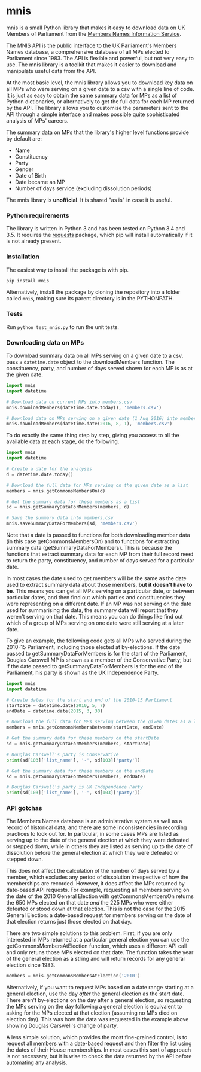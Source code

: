 # mnis
mnis is a small Python library that makes it easy to download data on UK Members of Parliament from the [Members Names Information Service][mnisapi].

The MNIS API is the public interface to the UK Parliament's Members Names database, a comprehensive database of all MPs elected to Parliament since 1983. The API is flexible and powerful, but not very easy to use. The mnis library is a toolkit that makes it easier to download and manipulate useful data from the API.

At the most basic level, the mnis library allows you to download key data on all MPs who were serving on a given date to a csv with a single line of code. It is just as easy to obtain the same summary data for MPs as a list of Python dictionaries, or alternatively to get the full data for each MP returned by the API. The library allows you to customise the parameters sent to the API through a simple interface and makes possible quite sophisticated analysis of MPs' careers.

The summary data on MPs that the library's higher level functions provide by default are:

  - Name
  - Constituency
  - Party
  - Gender
  - Date of Birth
  - Date became an MP
  - Number of days service (excluding dissolution periods)

The mnis library is **unofficial**. It is shared "as is" in case it is useful.

### Python requirements
The library is written in Python 3 and has been tested on Python 3.4 and 3.5. It requires the [requests][requests] package, which pip will install automatically if it is not already present.

### Installation
The easiest way to install the package is with pip. 
```sh
pip install mnis
``` 
Alternatively, install the package by cloning the repository into a folder called `mnis`, making sure its parent directory is in the PYTHONPATH.

### Tests
Run `python test_mnis.py` to run the unit tests.

### Downloading data on MPs
To download summary data on all MPs serving on a given date to a csv, pass a `datetime.date` object to the downloadMembers function. The constituency, party, and number of days served shown for each MP is as at the given date. 
```python
import mnis
import datetime

# Download data on current MPs into members.csv
mnis.downloadMembers(datetime.date.today(), 'members.csv')

# Download data on MPs serving on a given date (1 Aug 2016) into members.csv
mnis.downloadMembers(datetime.date(2016, 8, 1), 'members.csv')
```
To do exactly the same thing step by step, giving you access to all the available data at each stage, do the following.
```python
import mnis
import datetime

# Create a date for the analysis
d = datetime.date.today()

# Download the full data for MPs serving on the given date as a list
members = mnis.getCommonsMembersOn(d)

# Get the summary data for these members as a list
sd = mnis.getSummaryDataForMembers(members, d)

# Save the summary data into members.csv
mnis.saveSummaryDataForMembers(sd, 'members.csv')
```
Note that a date is passed to functions for both downloading member data (in this case getCommonsMembersOn) and to functions for extracting summary data (getSummaryDataForMembers). This is because the functions that extract summary data for each MP from their full record need to return the party, constituency, and number of days served for a particular date.

In most cases the date used to get members will be the same as the date used to extract summary data about those members, **but it doesn't have to be**. This means you can get all MPs serving on a particular date, or between particular dates, and then find out which parties and constituencies they were representing on a different date. If an MP was not serving on the date used for summarising the data, the summary data will report that they weren't serving on that date. This means you can do things like find out which of a group of MPs serving on one date were still serving at a later date.

To give an example, the following code gets all MPs who served during the 2010-15 Parliament, including those elected at by-elections. If the date passed to getSummaryDataForMembers is for the start of the Parliament, Douglas Carswell MP is shown as a member of the Conservative Party; but if the date passed to getSummaryDataForMembers is for the end of the Parliament, his party is shown as the UK Independence Party.
```python
import mnis
import datetime

# Create dates for the start and end of the 2010-15 Parliament
startDate = datetime.date(2010, 5, 7)
endDate = datetime.date(2015, 3, 30)

# Download the full data for MPs serving between the given dates as a list
members = mnis.getCommonsMembersBetween(startDate, endDate)

# Get the summary data for these members on the startDate
sd = mnis.getSummaryDataForMembers(members, startDate)

# Douglas Carswell's party is Conservative
print(sd[103]['list_name'], '-', sd[103]['party'])

# Get the summary data for these members on the endDate
sd = mnis.getSummaryDataForMembers(members, endDate)

# Douglas Carswell's party is UK Independence Party
print(sd[103]['list_name'], '-', sd[103]['party'])
```

### API gotchas

The Members Names database is an administrative system as well as a record of historical data, and there are some inconsistencies in recording practices to look out for. In particular, in some cases MPs are listed as serving up to the date of the general election at which they were defeated or stepped down, while in others they are listed as serving up to the date of dissolution before the general election at which they were defeated or stepped down. 

This does not affect the calculation of the number of days served by a member, which excludes any period of dissolution irrespective of how the memberships are recorded. However, it does affect the MPs returned by date-based API requests. For example, requesting all members serving on the date of the 2010 General Election with getCommonsMembersOn returns the 650 MPs elected on that date *and* the 225 MPs who were either defeated or stood down at that election. This is not the case for the 2015 General Election: a date-based request for members serving on the date of that election returns just those elected on that day.

There are two simple solutions to this problem. First, if you are only interested in MPs returned at a particular general election you can use the getCommonsMembersAtElection function, which uses a different API call and only retuns those MPs elected on that date. The function takes the year of the general election as a string and will return records for any general election since 1983.

```python
members = mnis.getCommonsMembersAtElection('2010')
```

Alternatively, if you want to request MPs based on a date range starting at a general election, use the day *after* the general election as the start date. There aren't by-elections on the day after a general election, so requesting the MPs serving on the day following a general election is equivalent to asking for the MPs elected at that election (assuming no MPs died on election day). This was how the data was requested in the example above showing Douglas Carswell's change of party.

A less simple solution, which provides the most fine-grained control, is to request all members with a date-based request and then filter the list using the dates of their House memberships. In most cases this sort of approach is not necessary, but it is wise to check the data returned by the API before automating any analysis.

[mnisapi]: <http://data.parliament.uk/membersdataplatform/memberquery.aspx>
[requests]: <http://docs.python-requests.org/en/master/>

